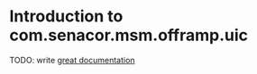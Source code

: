 # Introduction to com.senacor.msm.offramp.uic

TODO: write [great documentation](http://jacobian.org/writing/what-to-write/)
